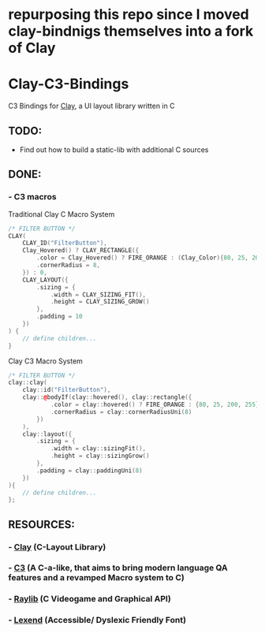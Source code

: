 # repurposing this repo since I moved clay-bindnigs themselves into a fork of Clay
# Clay-C3-Bindings
C3 Bindings for [Clay](https://github.com/nicbarker/clay.git), a UI layout library written in C

## TODO:
- Find out how to build a static-lib with additional C sources

## DONE:
### - C3 macros
Traditional Clay C Macro System

```cpp
/* FILTER BUTTON */
CLAY(
    CLAY_ID("FilterButton"),
    Clay_Hovered() ? CLAY_RECTANGLE({
        .color = Clay_Hovered() ? FIRE_ORANGE : (Clay_Color){80, 25, 200, 255},
        .cornerRadius = 8,
    }) : 0,
    CLAY_LAYOUT({
        .sizing = {
            .width = CLAY_SIZING_FIT(),
            .height = CLAY_SIZING_GROW()
        },
        .padding = 10
    }) 
) {
    // define children...
}
```

Clay C3 Macro System
```cpp
/* FILTER BUTTON */
clay::clay(
    clay::id("FilterButton"),
    clay::@bodyIf(clay::hovered(), clay::rectangle({
            .color = clay::hovered() ? FIRE_ORANGE : {80, 25, 200, 255},
            .cornerRadius = clay::cornerRadiusUni(8)
        })
    ),
    clay::layout({
        .sizing = {
            .width = clay::sizingFit(),
            .height = clay::sizingGrow()
        },
        .padding = clay::paddingUni(8)
    })
){
    // define children...
};
```

## RESOURCES:
### - [Clay](https://github.com/nicbarker/clay.git) (C-Layout Library)
### - [C3](https://github.com/c3lang/c3c.git) (A C-a-like, that aims to bring modern language QA features and a revamped Macro system to C)
### - [Raylib](https://github.com/raysan5/raylib.git) (C Videogame and Graphical API)
### - [Lexend](https://github.com/googlefonts/lexend.git) (Accessible/ Dyslexic Friendly Font)

